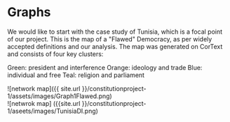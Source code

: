 # Graphs
 
 We would like to start with the case study of Tunisia, which is a focal point of our project. 
 This is the map of a "Flawed" Democracy, as per widely accepted definitions and our analysis. The map was generated on CorText and consists of four key clusters: 
 
 Green: president and interference
 Orange: ideology and trade
 Blue: individual and free
 Teal: religion and parliament

 ![network map]({{ site.url }}/constitutionproject-1/assets/images/Graph1Flawed.png)  
 ![netwrok map] ({{site.url }}/constitutionproject-1/aseets/images/TunisiaDI.png) 

